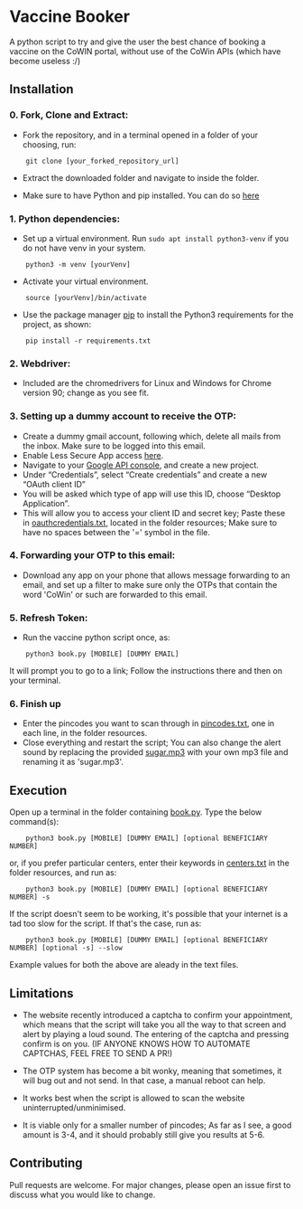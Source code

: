 # Vaccine Booker

A python script to try and give the user the best chance of booking a vaccine on the CoWIN portal, without use of the CoWin APIs (which have become useless :/)

## Installation

### 0. Fork, Clone and Extract:
* Fork the repository, and in a terminal opened in a folder of your choosing, run:
```
	git clone [your_forked_repository_url]
```
* Extract the downloaded folder and navigate to inside the folder.

* Make sure to have Python and pip installed. You can do so [here](https://www.python.org/ftp/python/3.9.5/python-3.9.5-amd64.exe)
### 1. Python dependencies:

* Set up a virtual environment. Run ```sudo apt install python3-venv``` if you do not have venv in your system.

```
	python3 -m venv [yourVenv]
```

* Activate your virtual environment.
```
	source [yourVenv]/bin/activate
```
* Use the package manager [pip](https://pip.pypa.io/en/stable/) to install the Python3 requirements for the project, as shown:

```
	pip install -r requirements.txt
```

### 2. Webdriver:

* Included are the chromedrivers for Linux and Windows for Chrome version 90; change as you see fit.

### 3. Setting up a dummy account to receive the OTP:

* Create a dummy gmail account, following which, delete all mails from the inbox. Make sure to be logged into this email.
* Enable Less Secure App access [here](https://myaccount.google.com/intro/security).
* Navigate to your [Google API console](https://console.cloud.google.com/apis/dashboard), and create a new project.
* Under “Credentials”, select “Create credentials” and create a new “OAuth client ID”
* You will be asked which type of app will use this ID, choose “Desktop Application”.
* This will allow you to access your client ID and secret key; Paste these in [oauthcredentials.txt](resources/oauthcredentials.txt), located in the folder resources; Make sure to have no spaces between the '=' symbol in the file.

### 4. Forwarding your OTP to this email:

* Download any app on your phone that allows message forwarding to an email, and set up a filter to make sure only the OTPs that contain the word 'CoWin' or such are forwarded to this email.

### 5. Refresh Token:

* Run the vaccine python script once, as:
```
	python3 book.py [MOBILE] [DUMMY EMAIL]
```
It will prompt you to go to a link; Follow the instructions there and then on your terminal.

### 6. Finish up

* Enter the pincodes you want to scan through in [pincodes.txt](resources/pincodes.txt), one in each line, in the folder resources.
* Close everything and restart the script; You can also change the alert sound by replacing the provided [sugar.mp3](resources/sugar.mp3) with your own mp3 file and renaming it as 'sugar.mp3'.

## Execution

Open up a terminal in the folder containing [book.py](book.py). Type the below command(s):
```
	python3 book.py [MOBILE] [DUMMY EMAIL] [optional BENEFICIARY NUMBER]
```
or, if you prefer particular centers, enter their keywords in [centers.txt](resources/centers.txt) in the folder resources, and run as:
```
	python3 book.py [MOBILE] [DUMMY EMAIL] [optional BENEFICIARY NUMBER] -s
```
If the script doesn't seem to be working, it's possible that your internet is a tad too slow for the script. If that's the case, run as:
```
	python3 book.py [MOBILE] [DUMMY EMAIL] [optional BENEFICIARY NUMBER] [optional -s] --slow
```

Example values for both the above are aleady in the text files.

## Limitations

* The website recently introduced a captcha to confirm your appointment, which means that the script will take you all the way to that screen and alert by playing a loud sound. The entering of the captcha and pressing confirm is on you. (IF ANYONE KNOWS HOW TO AUTOMATE CAPTCHAS, FEEL FREE TO SEND A PR!)

* The OTP system has become a bit wonky, meaning that sometimes, it will bug out and not send. In that case, a manual reboot can help.

* It works best when the script is allowed to scan the website uninterrupted/unminimised.

* It is viable only for a smaller number of pincodes; As far as I see, a good amount is 3-4, and it should probably still give you results at 5-6.


## Contributing
Pull requests are welcome. For major changes, please open an issue first to discuss what you would like to change.
